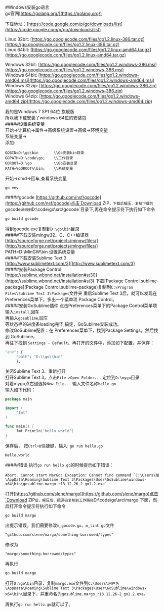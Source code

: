 #Windows安装go语言      
go官网[https://golang.org/](https://golang.org/)         

下载地址：[https://code.google.com/p/go/downloads/list](https://code.google.com/p/go/downloads/list)                    

Linux 32bit: [https://go.googlecode.com/files/go1.2.linux-386.tar.gz](https://go.googlecode.com/files/go1.2.linux-386.tar.gz)                
Linux 64bit: [https://go.googlecode.com/files/go1.2.linux-amd64.tar.gz](https://go.googlecode.com/files/go1.2.linux-amd64.tar.gz)                 

Windows 32bit: [https://go.googlecode.com/files/go1.2.windows-386.msi](https://go.googlecode.com/files/go1.2.windows-386.msi)                
Windows 64bit: [https://go.googlecode.com/files/go1.2.windows-amd64.msi](https://go.googlecode.com/files/go1.2.windows-amd64.msi)                 
Windows 32zip: [https://go.googlecode.com/files/go1.2.windows-386.zip](https://go.googlecode.com/files/go1.2.windows-386.zip)                
Windows 64zip: [https://go.googlecode.com/files/go1.2.windows-amd64.zip](https://go.googlecode.com/files/go1.2.windows-amd64.zip)                 

     
我的是Windows 7 SP1 64位 旗舰版            
所以我下载安装了windows 64位的安装包           
#####设置系统变量         
开始->计算机->属性->高级系统设置->高级->环境变量           
系统变量->              
添加: 
```text
GOBIN=D:\go\bin       \\Go安装bin目录
GOPATH=D:\code\go;    \\工作目录
GOROOT=D:\go          \\Go安装目录
PATH=%GOROOT%\bin;    \\系统变量
```
开始->cmd->回车,查看系统变量
```bat
go env
```            
#####gocode
[https://github.com/nsf/gocode](https://github.com/nsf/gocode)点击`Download ZIP`，下载后解压，复制下载的`gocode`源码到`D:\code\go\src\gocode`目录下,再在命令提示符下执行如下命令 
```bat
go build gocode
```       
得到gocode.exe复制到`D:\go\bin`目录             
#####下载安装mingw32、C、C++编译器        
[http://sourceforge.net/projects/mingw/files/](http://sourceforge.net/projects/mingw/files/)        
PATH=D:\MinGW\bin 设置系统变量           
#####下载安装Sublime Text 3                
[http://www.sublimetext.com/3](http://www.sublimetext.com/3)      
#####安装Package Control      
[https://sublime.wbond.net/installation#st30](https://sublime.wbond.net/installation#st3)
下载[Package Control.sublime-package](Package Control.sublime-package)复制到`C:\Program Files\Sublime Text 3\Packages`文件夹
重启Sublime Text 3后，就可以发现在 Preferences菜单下，多出一个菜单项 Package Control。             
#####安装GoSublime插件
点击Preferences菜单下的Package Control菜单项
输入`install`,回车			
再输入`gosublime`,回车  			         
等状态栏的进度条loading完毕,搞定，GoSublime安装成功。                 
修改GoSublime配置：在 Preferences菜单下，找到Package Settings，然后找到 GoSublime，            
再往下找到 `Settings - Default`。再打开的文件中，添加如下配置，并保存：
```python
"env": {
     "path": "D:\\go\\bin"
     },
```
关闭Sublime Text 3、重新打开             
打开Sublime Text 3，点击`File->Open Folder...` 定位到`D:\mygo`目录             
对着mygo点右键选择`New File...` 输入文件名称`hello.go`              
输入如下代码：
```go
package main

import (
     "fmt"
)

func main() {
     fmt.Println("hello world")
}
```
保存后，
按`Ctrl+B`快捷键，输入: `go run hello.go`
```text
Hello,world
```
#####错误
执行`go run hello.go`的时候提示如下错误：
```text
Abort. Cannot start MarGo: Exception: Cannot find command `C:\Users\旭\AppData\Roaming\Sublime Text 3\Packages\User\GoSublime\windows-x64\bin\gosublime.margo_r13.12.26-2_go1.2.exe`
```
打开[https://github.com/slene/margo](https://github.com/slene/margo)点击`Download ZIP`后，解压后，把源码复制到工作路径`D:\code\go\src\margo`下面，然后打开命令提示符执行如下命令
```bat
go build margo
```
出提示错误，我们需要修改`m_gocode.go`、`m_lint.go`文件
```text
"github.com/slene/margo/something-borrowed/types"
```
修改为
```text
"margo/something-borrowed/types"
```
再执行
```bat
go build margo
```
打开`D:\go\bin`目录，复制`margo.exe`文件到`C:\Users\用户名\AppData\Roaming\Sublime Text 3\Packages\User\GoSublime\windows-x64\bin\`目录下，并重命名为`gosublime.margo_r13.12.26-2_go1.2.exe`。

再执行`go run hello.go`就可以了。


